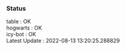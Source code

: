 ### Status


table : OK  
hogwarts : OK  
icy-bot : OK  
Latest Update : 2022-08-13 13:20:25.288829
